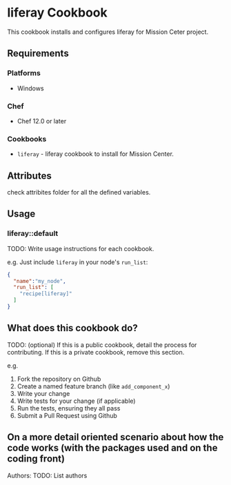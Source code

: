 # liferay Cookbook

This cookbook installs and configures liferay for Mission Ceter project.


## Requirements


### Platforms

- Windows

### Chef

- Chef 12.0 or later

### Cookbooks

- `liferay` - liferay cookbook to install for Mission Center.

## Attributes

check attribites folder for all the defined variables.



## Usage

### liferay::default

TODO: Write usage instructions for each cookbook.

e.g.
Just include `liferay` in your node's `run_list`:

```json
{
  "name":"my_node",
  "run_list": [
    "recipe[liferay]"
  ]
}
```

## What does this cookbook do?

TODO: (optional) If this is a public cookbook, detail the process for contributing. If this is a private cookbook, remove this section.

e.g.
1. Fork the repository on Github
2. Create a named feature branch (like `add_component_x`)
3. Write your change
4. Write tests for your change (if applicable)
5. Run the tests, ensuring they all pass
6. Submit a Pull Request using Github

## On a more detail oriented scenario about how the code works (with the packages used and on the coding front)

Authors: TODO: List authors

